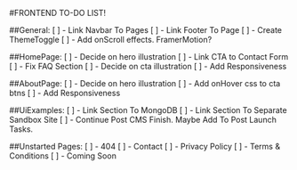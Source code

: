 #FRONTEND TO-DO LIST!

##General:
[ ] - Link Navbar To Pages
[ ] - Link Footer To Page
[ ] - Create ThemeToggle
[ ] - Add onScroll effects. FramerMotion?

##HomePage: 
[ ] - Decide on hero illustration
[ ] - Link CTA to Contact Form
[ ] - Fix FAQ Section
[ ] - Decide on cta illustration
[ ] - Add Responsiveness

##AboutPage:
[ ] - Decide on hero illustration
[ ] - Add onHover css to cta btns
[ ] - Add Responsiveness

##UiExamples:
[ ] - Link Section To MongoDB
[ ] - Link Section To Separate Sandbox Site
[ ] - Continue Post CMS Finish. Maybe Add To Post Launch Tasks.

##Unstarted Pages:
[ ] - 404
[ ] - Contact
[ ] - Privacy Policy
[ ] - Terms & Conditions
[ ] - Coming Soon